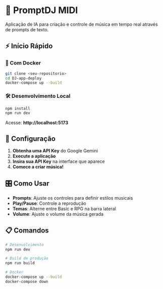 # 🎵 PromptDJ MIDI

Aplicação de IA para criação e controle de música em tempo real através de prompts de texto.

## ⚡ Início Rápido

### 🐳 Com Docker
```bash
git clone <seu-repositorio>
cd DJ-app-deploy
docker-compose up --build
```

### 🛠️ Desenvolvimento Local
```bash
npm install
npm run dev
```

Acesse: **http://localhost:5173**

## 🔑 Configuração

1. **Obtenha uma API Key** do Google Gemini
2. **Execute a aplicação**
3. **Insira sua API Key** na interface que aparece
4. **Comece a criar música!**

## 🎛️ Como Usar

- **Prompts**: Ajuste os controles para definir estilos musicais
- **Play/Pause**: Controle a reprodução
- **Temas**: Alterne entre Basic e RPG na barra lateral
- **Volume**: Ajuste o volume da música gerada

## 📋 Comandos

```bash
# Desenvolvimento
npm run dev

# Build de produção
npm run build

# Docker
docker-compose up --build
docker-compose down
```
